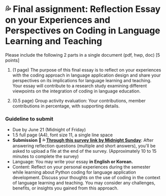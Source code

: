 # 💦 Final assignment: Reflection Essay on your Experiences and Perspectives on Coding in Language Learning and Teaching

Please include the following 2 parts in a single document (pdf, hwp, doc) [5 points]

1. (1 page) The purpose of this final essay is to reflect on your experiences with the coding approach in language application design and share your perspectives on its implications for language learning and teaching. Your essay will contribute to a research study examining different viewpoints on the integration of coding in language education.

2. (0.5 page) Group activity evaluation: Your contributions, member contributions in percentage, with supporting details.

### Guideline to submit

+ Due by June 21 (Midnight of Friday)
+ 1.5 full page (A4), font size 11, a single line space
+ **Submission 📌 💦 [Through this survey link by Midnight Sunday](https://forms.gle/XsgJjek7ucQMwBTt6)**: After answering reflection questions (multiple and short answers), you'll be asked to upload a file at the end of the survey. (Approximately 10 to 15 minutes to complete the survey)
+ Language: You may write your essay **in English or Korean.**
+ Content: Reflect on your personal experiences during the semester while learning about Python coding for language application development. Discuss your thoughts on the use of coding in the context of language learning and teaching. You may consider any challenges, benefits, or insights you gained from this approach.
